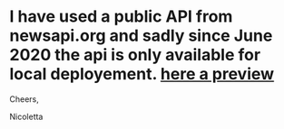 # I have used a public API from newsapi.org and sadly since June 2020 the api is only available for local deployement. [here a preview](https://youtu.be/qG1YOjDHpxM)
Cheers,

Nicoletta

